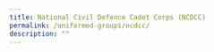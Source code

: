 ```yaml
---
title: National Civil Defence Cadet Corps (NCDCC)
permalink: /uniformed-groups/ncdcc/
description: ""
---
```

